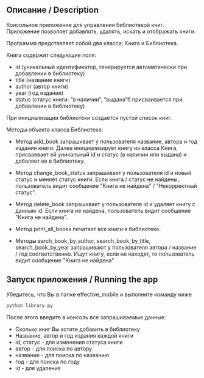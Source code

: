 ## Описание / Description

Консольное приложение для управления библиотекой книг. 
Приложение позволяет добавлять, удалять, искать и отображать книги.

Программа представляет собой два класса: Книга и Библиотека.

Книга содержит следующие поля:

 - id (уникальный идентификатор, генерируется автоматически при добавлении в библиотеку)
 - title (название книги)
 - author (автор книги)
 - year (год издания)
 - status (статус книги: “в наличии”, “выдана”б присваивается при добавлении в библиотеку)

При инициализации библиотеки создается пустой список книг.

Методы объекта класса Библиотека:

- Метод add_book запрашивает у пользователя название, автора и год издания книги. Далее инициализирует книгу из класса Книга, присваевает ей уникальный id и статус (в наличии или выдана) и добаляет ее в библиотеку.

- Метод change_book_status запрашивает у пользователя id и новый статус и меняет статус книги. Если книга / статус не найдены, пользователь видит сообщение "Книга не найдена" / "Некорректный статус".

- Метод delete_book запрашивает у пользователя id и удаляет книгу с данным id. Если книга не найдена, пользователь видит сообщение "Книга не найдена".

- Метод print_all_books печатает все книги в библиотеке.

- Методы earch_book_by_author, search_book_by_title, search_book_by_year запрашивают у пользователя автора / название / год соответственно. Ищут книгу, если не находят, то пользователь видит сообщение "Книга не найдена"

## Запуск приложения / Running the app

Убедитесь, что Вы в папке effective_mobile и выполните команду ниже

```bash
python library.py
```

После этого введите в консоль все запрашиваемые данные:

- Сколько книг Вы хотите добавить в библиотеку
- Название, автор и год издания каждой книги
- id, статус  - для изменения статуса книги
- автор - для поиска по автору
- название - для поиска по названию
- год - для поиска по году
- id - для удаления

